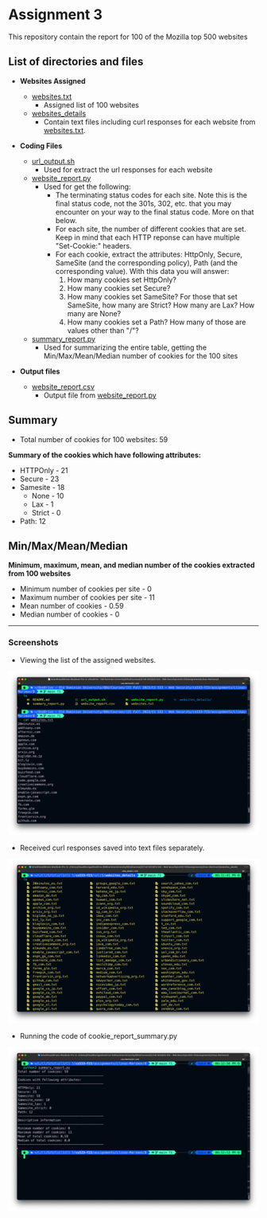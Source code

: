 # Assignment 3

This repository contain the report for 100 of the Mozilla top 500 websites 

## List of directories and files

*  **Websites Assigned**
    * [websites.txt](websites.txt)
        * Assigned list of 100 websites
    * [websites_details](websites_details)
        * Contain text files including curl responses for each website from [websites.txt](websites.txt). 

* **Coding Files**
  * [url_output.sh](url_output.sh)
    * Used for extract the url responses for each website
  * [website_report.py](website_report.py)
    * Used for get the following:
        * The terminating status codes for each site. Note this is the final status code, not the 301s, 302, etc. that you may encounter on your way to the final status code. More on that below.
        * For each site, the number of different cookies that are set. Keep in mind that each HTTP reponse can have multiple "Set-Cookie:" headers.
        * For each cookie, extract the attributes: HttpOnly, Secure, SameSite (and the corresponding policy), Path (and the corresponding value). With this data you will answer:
            1. How many cookies set HttpOnly?
            2. How many cookies set Secure?
            3. How many cookies set SameSite? For those that set SameSite, how many are Strict? How many are Lax? How many are None?
            4. How many cookies set a Path? How many of those are values other than "/"?
  * [summary_report.py](summary_report.py)
    * Used for summarizing the entire table, getting the Min/Max/Mean/Median number of cookies for the 100 sites

* **Output files**
  * [website_report.csv](website_report.csv) 
    * Output file from [website_report.py](website_report.py)

## Summary
* Total number of cookies for 100 websites: 59

**Summary of the cookies which have following attributes:**

* HTTPOnly - 21
* Secure - 23
* Samesite - 18
  * None - 10
  * Lax - 1
  * Strict - 0
* Path: 12 

## Min/Max/Mean/Median
**Minimum, maximum, mean, and median number of the cookies extracted from 100 websites**
  * Minimum number of cookies per site - 0
  * Maximum number of cookies per site - 11
  * Mean number of cookies - 0.59
  * Median number of cookies - 0
******

### Screenshots

* Viewing the list of the assigned websites.

<img src="assigned_websites.png" width="700" >

* Received curl responses saved into text files separately.

<img src="responses_websites.png" width="700" >

* Running the code of cookie_report_summary.py 

<img src="summary_report.png" width="700" >
